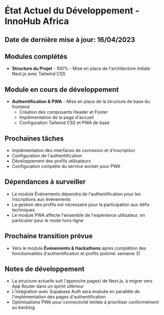 # État Actuel du Développement - InnoHub Africa

## Date de dernière mise à jour: 16/04/2023

## Modules complétés
- **Structure du Projet** - 100% - Mise en place de l'architecture initiale Next.js avec Tailwind CSS

## Module en cours de développement
- **Authentification & PWA** - Mise en place de la structure de base du frontend
  - Création des composants Header et Footer
  - Implémentation de la page d'accueil
  - Configuration Tailwind CSS et PWA de base

## Prochaines tâches
- Implémentation des interfaces de connexion et d'inscription
- Configuration de l'authentification
- Développement des profils utilisateurs
- Configuration complète du service worker pour PWA

## Dépendances à surveiller
- Le module Événements dépendra de l'authentification pour les inscriptions aux événements
- La gestion des profils est nécessaire pour la participation aux défis techniques
- Le module PWA affecte l'ensemble de l'expérience utilisateur, en particulier pour le mode hors-ligne

## Prochaine transition prévue
- Vers le module **Événements & Hackathons** après complétion des fonctionnalités d'authentification et profils (estimé: semaine 3)

## Notes de développement
- La structure actuelle suit l'approche pages/ de Next.js, à migrer vers App Router dans un sprint ultérieur
- L'intégration avec Supabase Auth sera évaluée en parallèle de l'implémentation des pages d'authentification
- Optimisations PWA pour connectivité limitée à prioritiser conformément au backlog 